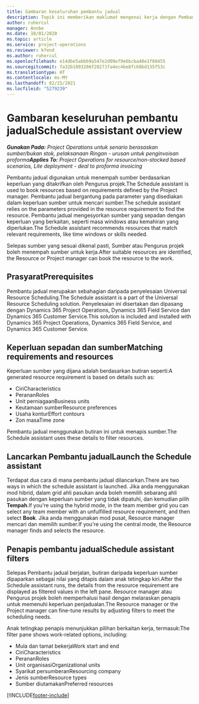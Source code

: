 ```yaml
---
title: Gambaran keseluruhan pembantu jadual
description: Topik ini memberikan maklumat mengenai kerja dengan Pembantu jadual untuk menempah sumber.
author: ruhercul
manager: Annbe
ms.date: 10/01/2020
ms.topic: article
ms.service: project-operations
ms.reviewer: kfend
ms.author: ruhercul
ms.openlocfilehash: e14dbe5abb69a547e2d09ef9e6bcba48e1f89455
ms.sourcegitcommit: fa32b1893286f20271fa4ec4be8fc68bd135f53c
ms.translationtype: HT
ms.contentlocale: ms-MY
ms.lasthandoff: 02/15/2021
ms.locfileid: "5279239"
---
```

# <a name="schedule-assistant-overview"></a><span data-ttu-id="5b0f9-103">Gambaran keseluruhan pembantu jadual</span><span class="sxs-lookup"><span data-stu-id="5b0f9-103">Schedule assistant overview</span></span>

<span data-ttu-id="5b0f9-104">_**Gunakan Pada:** Project Operations untuk senario berasaskan sumber/bukan stok, pelaksanaan Ringan - urusan untuk penginvoisan proforma_</span><span class="sxs-lookup"><span data-stu-id="5b0f9-104">_**Applies To:** Project Operations for resource/non-stocked based scenarios, Lite deployment - deal to proforma invoicing_</span></span>

<span data-ttu-id="5b0f9-105">Pembantu jadual digunakan untuk menempah sumber berdasarkan keperluan yang ditakrifkan oleh Pengurus projek.</span><span class="sxs-lookup"><span data-stu-id="5b0f9-105">The Schedule assistant is used to book resources based on requirements defined by the Project manager.</span></span> <span data-ttu-id="5b0f9-106">Pembantu jadual bergantung pada parameter yang disediakan dalam keperluan sumber untuk mencari sumber.</span><span class="sxs-lookup"><span data-stu-id="5b0f9-106">The schedule assistant relies on the parameters provided in the resource requirement to find the resource.</span></span> <span data-ttu-id="5b0f9-107">Pembantu jadual mengesyorkan sumber yang sepadan dengan keperluan yang berkaitan, seperti masa windows atau kemahiran yang diperlukan.</span><span class="sxs-lookup"><span data-stu-id="5b0f9-107">The Schedule assistant recommends resources that match relevant requirements, like time windows or skills needed.</span></span>

<span data-ttu-id="5b0f9-108">Selepas sumber yang sesuai dikenal pasti, Sumber atau Pengurus projek boleh menempah sumber untuk kerja.</span><span class="sxs-lookup"><span data-stu-id="5b0f9-108">After suitable resources are identified, the Resource or Project manager can book the resource to the work.</span></span>

## <a name="prerequisites"></a><span data-ttu-id="5b0f9-109">Prasyarat</span><span class="sxs-lookup"><span data-stu-id="5b0f9-109">Prerequisites</span></span>

<span data-ttu-id="5b0f9-110">Pembantu jadual merupakan sebahagian daripada penyelesaian Universal Resource Scheduling.</span><span class="sxs-lookup"><span data-stu-id="5b0f9-110">The Schedule assistant is a part of the Universal Resource Scheduling solution.</span></span> <span data-ttu-id="5b0f9-111">Penyelesaian ini disertakan dan dipasang dengan Dynamics 365 Project Operations, Dynamics 365 Field Service dan Dynamics 365 Customer Service.</span><span class="sxs-lookup"><span data-stu-id="5b0f9-111">This solution is included and installed with Dynamics 365 Project Operations, Dynamics 365 Field Service, and Dynamics 365 Customer Service.</span></span>

## <a name="matching-requirements-and-resources"></a><span data-ttu-id="5b0f9-112">Keperluan sepadan dan sumber</span><span class="sxs-lookup"><span data-stu-id="5b0f9-112">Matching requirements and resources</span></span>

<span data-ttu-id="5b0f9-113">Keperluan sumber yang dijana adalah berdasarkan butiran seperti:</span><span class="sxs-lookup"><span data-stu-id="5b0f9-113">A generated resource requirement is based on details such as:</span></span>

-   <span data-ttu-id="5b0f9-114">Ciri</span><span class="sxs-lookup"><span data-stu-id="5b0f9-114">Characteristics</span></span>
-   <span data-ttu-id="5b0f9-115">Peranan</span><span class="sxs-lookup"><span data-stu-id="5b0f9-115">Roles</span></span>
-   <span data-ttu-id="5b0f9-116">Unit perniagaan</span><span class="sxs-lookup"><span data-stu-id="5b0f9-116">Business units</span></span>
-   <span data-ttu-id="5b0f9-117">Keutamaan sumber</span><span class="sxs-lookup"><span data-stu-id="5b0f9-117">Resource preferences</span></span>
-   <span data-ttu-id="5b0f9-118">Usaha kontur</span><span class="sxs-lookup"><span data-stu-id="5b0f9-118">Effort contours</span></span>
-   <span data-ttu-id="5b0f9-119">Zon masa</span><span class="sxs-lookup"><span data-stu-id="5b0f9-119">Time zone</span></span>

<span data-ttu-id="5b0f9-120">Pembantu jadual menggunakan butiran ini untuk menapis sumber.</span><span class="sxs-lookup"><span data-stu-id="5b0f9-120">The Schedule assistant uses these details to filter resources.</span></span>

## <a name="launch-the-schedule-assistant"></a><span data-ttu-id="5b0f9-121">Lancarkan Pembantu jadual</span><span class="sxs-lookup"><span data-stu-id="5b0f9-121">Launch the Schedule assistant</span></span>

<span data-ttu-id="5b0f9-122">Terdapat dua cara di mana pembantu jadual dilancarkan.</span><span class="sxs-lookup"><span data-stu-id="5b0f9-122">There are two ways in which the schedule assistant is launched.</span></span> <span data-ttu-id="5b0f9-123">Jika anda menggunakan mod hibrid, dalam grid ahli pasukan anda boleh memilih sebarang ahli pasukan dengan keperluan sumber yang tidak dipatuhi, dan kemudian pilih **Tempah**.</span><span class="sxs-lookup"><span data-stu-id="5b0f9-123">If you're using the hybrid mode, in the team member grid you can select any team member with an unfulfilled resource requirement, and then select **Book**.</span></span> <span data-ttu-id="5b0f9-124">Jika anda menggunakan mod pusat, Resource manager mencari dan memilih sumber.</span><span class="sxs-lookup"><span data-stu-id="5b0f9-124">If you're using the central mode, the Resource manager finds and selects the resource.</span></span>

## <a name="schedule-assistant-filters"></a><span data-ttu-id="5b0f9-125">Penapis pembantu jadual</span><span class="sxs-lookup"><span data-stu-id="5b0f9-125">Schedule assistant filters</span></span>

<span data-ttu-id="5b0f9-126">Selepas Pembantu jadual berjalan, butiran daripada keperluan sumber dipaparkan sebagai nilai yang ditapis dalam anak tetingkap kiri.</span><span class="sxs-lookup"><span data-stu-id="5b0f9-126">After the Schedule assistant runs, the details from the resource requirement are displayed as filtered values in the left pane.</span></span> <span data-ttu-id="5b0f9-127">Resource manager atau Pengurus projek boleh memperhalusi hasil dengan melaraskan penapis untuk memenuhi keperluan penjadualan.</span><span class="sxs-lookup"><span data-stu-id="5b0f9-127">The Resource manager or the Project manager can fine-tune results by adjusting filters to meet the scheduling needs.</span></span>

<span data-ttu-id="5b0f9-128">Anak tetingkap penapis menunjukkan pilihan berkaitan kerja, termasuk:</span><span class="sxs-lookup"><span data-stu-id="5b0f9-128">The filter pane shows work-related options, including:</span></span>

-   <span data-ttu-id="5b0f9-129">Mula dan tamat bekerja</span><span class="sxs-lookup"><span data-stu-id="5b0f9-129">Work start and end</span></span>
-   <span data-ttu-id="5b0f9-130">Ciri</span><span class="sxs-lookup"><span data-stu-id="5b0f9-130">Characteristics</span></span>
-   <span data-ttu-id="5b0f9-131">Peranan</span><span class="sxs-lookup"><span data-stu-id="5b0f9-131">Roles</span></span>
-   <span data-ttu-id="5b0f9-132">Unit organisasi</span><span class="sxs-lookup"><span data-stu-id="5b0f9-132">Organizational units</span></span>
-   <span data-ttu-id="5b0f9-133">Syarikat persumberan</span><span class="sxs-lookup"><span data-stu-id="5b0f9-133">Resourcing company</span></span>
-   <span data-ttu-id="5b0f9-134">Jenis sumber</span><span class="sxs-lookup"><span data-stu-id="5b0f9-134">Resource types</span></span>
-   <span data-ttu-id="5b0f9-135">Sumber diutamakan</span><span class="sxs-lookup"><span data-stu-id="5b0f9-135">Preferred resources</span></span>


[!INCLUDE[footer-include](../includes/footer-banner.md)]